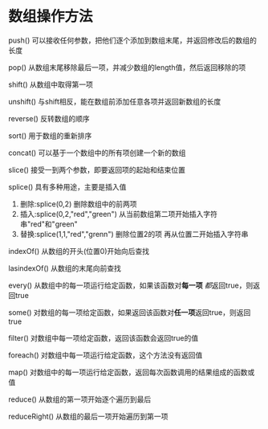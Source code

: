 # 数组操作方法

push() 可以接收任何参数，把他们逐个添加到数组末尾，并返回修改后的数组的长度

pop() 从数组末尾移除最后一项，并减少数组的length值，然后返回移除的项

shift() 从数组中取得第一项

unshift() 与shift相反，能在数组前添加任意各项并返回新数组的长度

reverse() 反转数组的顺序

sort() 用于数组的重新排序

concat() 可以基于一个数组中的所有项创建一个新的数组

slice() 接受一到两个参数，即要返回项的起始和结束位置

splice() 具有多种用途，主要是插入值

1. 删除:splice(0,2) 删除数组中的前两项
2. 插入:splice(0,2,"red","green") 从当前数组第二项开始插入字符串"red"和"green"
3. 替换:splice(1,1,"red","grenn") 删除位置2的项 再从位置二开始插入字符串

indexOf() 从数组的开头(位置0)开始向后查找

lasindexOf() 从数组的末尾向前查找

every() 从数组中的每一项运行给定函数，如果该函数对**每一项** *都*返回true，则返回true

some()  对数组的每一项给定函数，如果返回该函数对**任一项**返回true，则返回true

filter() 对数组中每一项给定函数，返回该函数会返回true的值

foreach() 对数组中每一项运行给定函数，这个方法没有返回值

map() 对数组中的每一项运行给定函数，返回每次函数调用的结果组成的函数或值

reduce() 从数组的第一项开始逐个遍历到最后

reduceRight() 从数组的最后一项开始遍历到第一项